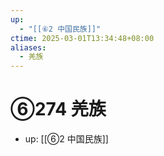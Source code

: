 ```yaml
---
up:
  - "[[⑥2 中国民族]]"
ctime: 2025-03-01T13:34:48+08:00
aliases:
  - 羌族
---
```


# ⑥274 羌族

- up: [[⑥2 中国民族]]
